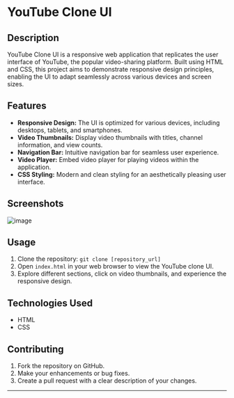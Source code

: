 # YouTube Clone UI

## Description

YouTube Clone UI is a responsive web application that replicates the user interface of YouTube, the popular video-sharing platform. Built using HTML and CSS, this project aims to demonstrate responsive design principles, enabling the UI to adapt seamlessly across various devices and screen sizes.

## Features

- **Responsive Design:** The UI is optimized for various devices, including desktops, tablets, and smartphones.
- **Video Thumbnails:** Display video thumbnails with titles, channel information, and view counts.
- **Navigation Bar:** Intuitive navigation bar for seamless user experience.
- **Video Player:** Embed video player for playing videos within the application.
- **CSS Styling:** Modern and clean styling for an aesthetically pleasing user interface.

## Screenshots

![image](https://github.com/saud-py/Youtube-UI-Clone/assets/57790931/b6278688-e9d5-4a12-8e24-81ef68f3fb2e)


## Usage

1. Clone the repository: `git clone [repository_url]`
2. Open `index.html` in your web browser to view the YouTube clone UI.
3. Explore different sections, click on video thumbnails, and experience the responsive design.

## Technologies Used

- HTML
- CSS

## Contributing

1. Fork the repository on GitHub.
2. Make your enhancements or bug fixes.
3. Create a pull request with a clear description of your changes.

---
